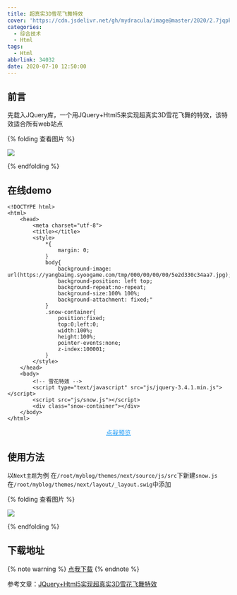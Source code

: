 ```yaml
---
title: 超真实3D雪花飞舞特效
cover: 'https://cdn.jsdelivr.net/gh/mydracula/image@master/2020/2.7jqpk68awvk0.png'
categories:
  - 综合技术
  - Html
tags:
  - Html
abbrlink: 34032
date: 2020-07-10 12:50:00
---
```



## 前言

先载入JQuery库，一个用JQuery+Html5来实现超真实3D雪花飞舞的特效，该特效适合所有web站点

{% folding 查看图片 %}

![](https://p.ananas.chaoxing.com/star3/origin/ba103d05292922f230999e01529cc9a5.png)

{% endfolding %}


## 在线demo

```
<!DOCTYPE html>
<html>
	<head>
		<meta charset="utf-8">
		<title></title>
		<style>
			*{
				margin: 0;
			}
			body{
				background-image: url(https://yangbaimg.syoogame.com/tmp/000/00/00/00/5e2d330c34aa7.jpg);
				background-position: left top;
				background-repeat:no-repeat;
				background-size:100% 100%;
				background-attachment: fixed;"
			}
			.snow-container{
				position:fixed;
				top:0;left:0;
				width:100%;
				height:100%;
				pointer-events:none;
				z-index:100001;
			}
		</style>
	</head>
	<body>
		<!-- 雪花特效 -->
		<script type="text/javascript" src="js/jquery-3.4.1.min.js"></script>
		<script src="js/snow.js"></script>
		<div class="snow-container"></div>
	</body>
</html>

```




<center>
<a
  style="color: #1B9AF7;"
  href="https://jquery-html-snowjs.vercel.app"
  class="button button-glow button-border button-rounded button-primary"
  >点我预览</a
>
</center>





## 使用方法

以`Next主题`为例
在`/root/myblog/themes/next/source/js/src`下新建`snow.js`
在`/root/myblog/themes/next/layout/_layout.swig`中添加

{% folding 查看图片 %}

![](https://p.ananas.chaoxing.com/star3/origin/1b850c590514d3f2ed45d0c9747f23c2.jpg)

{% endfolding %}


## 下载地址


{% note warning %}
[点我下载](https://cdn.jsdelivr.net/gh/haikesikejiqiang/jquery-html-snowjs@master/js/snow.js)
{% endnote %}

参考文章：[JQuery+Html5实现超真实3D雪花飞舞特效](https://www.yaxi.net/2016-12-28/1211.html)

